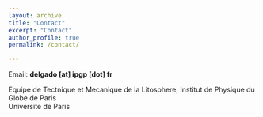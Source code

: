 ```yaml
---
layout: archive
title: "Contact"
excerpt: "Contact"
author_profile: true
permalink: /contact/

---
```

Email: **delgado [at] ipgp [dot] fr**

Equipe de Tectnique et Mecanique de la Litosphere, Institut de Physique du Globe de Paris<br>
Universite de Paris
